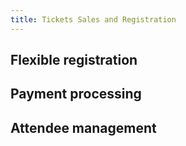 ```yaml
---
title: Tickets Sales and Registration
---
```


## Flexible registration

## Payment processing

## Attendee management